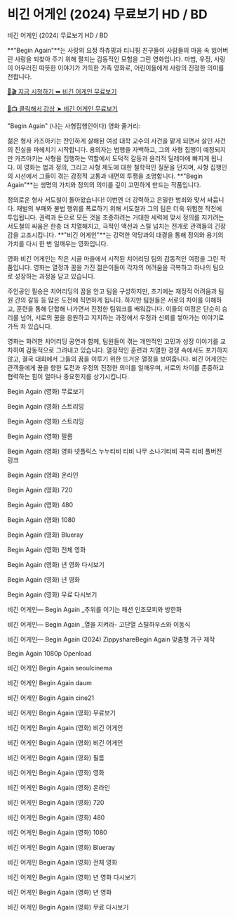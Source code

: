 # 비긴 어게인 (2024) 무료보기 HD / BD
비긴 어게인 (2024) 무료보기 HD / BD

**"Begin Again"**는 사랑의 요정 하츄핑과 티니핑 친구들이 사람들의 마음 속 잃어버린 사랑을 되찾아 주기 위해 펼치는 감동적인 모험을 그린 영화입니다. 마법, 우정, 사랑이 어우러진 따뜻한 이야기가 가득한 가족 영화로, 어린이들에게 사랑의 진정한 의미를 전합니다.

[🔗🎬 지금 시청하기 ➥ 비긴 어게인 무료보기](https://t.co/1PfmHEJt5q)

[🎥📺 클릭해서 감상 ➤ 비긴 어게인 무료보기](https://t.co/1PfmHEJt5q)

"Begin Again" (나는 사형집행인이다) 영화 줄거리:

젊은 형사 카즈아키는 잔인하게 살해된 여성 대학 교수의 사건을 맡게 되면서 살인 사건의 진실을 파헤치기 시작합니다. 용의자는 범행을 자백하고, 그의 사형 집행이 예정되지만 카즈아키는 사형을 집행하는 역할에서 도덕적 갈등과 윤리적 딜레마에 빠지게 됩니다. 이 영화는 법과 정의, 그리고 사형 제도에 대한 철학적인 질문을 던지며, 사형 집행인의 시선에서 그들이 겪는 감정적 고통과 내면의 투쟁을 조명합니다. **"Begin Again"**는 생명의 가치와 정의의 의미를 깊이 고민하게 만드는 작품입니다.

정의로운 형사 서도철이 돌아왔습니다! 이번엔 더 강력하고 은밀한 범죄와 맞서 싸웁니다. 재벌의 부패와 불법 행위를 폭로하기 위해 서도철과 그의 팀은 더욱 위험한 작전에 투입됩니다. 권력과 돈으로 모든 것을 조종하려는 거대한 세력에 맞서 정의를 지키려는 서도철의 싸움은 한층 더 치열해지고, 극적인 액션과 스릴 넘치는 전개로 관객들의 긴장감을 고조시킵니다. **"비긴 어게인"**는 강력한 악당과의 대결을 통해 정의와 용기의 가치를 다시 한 번 일깨우는 영화입니다.

영화 비긴 어게인는 작은 시골 마을에서 시작된 치어리딩 팀의 감동적인 여정을 그린 작품입니다. 영화는 열정과 꿈을 가진 젊은이들이 각자의 어려움을 극복하고 하나의 팀으로 성장하는 과정을 담고 있습니다.

주인공인 필승은 치어리딩의 꿈을 안고 팀을 구성하지만, 초기에는 재정적 어려움과 팀원 간의 갈등 등 많은 도전에 직면하게 됩니다. 하지만 팀원들은 서로의 차이를 이해하고, 훈련을 통해 단합해 나가면서 진정한 팀워크를 배워갑니다. 이들의 여정은 단순히 승리를 넘어, 서로의 꿈을 응원하고 지지하는 과정에서 우정과 신뢰를 쌓아가는 이야기로 가득 차 있습니다.

영화는 화려한 치어리딩 공연과 함께, 팀원들이 겪는 개인적인 고민과 성장 이야기를 교차하여 감동적으로 그려내고 있습니다. 열정적인 훈련과 치열한 경쟁 속에서도 포기하지 않고, 결국 대회에서 그들의 꿈을 이루기 위한 뜨거운 열정을 보여줍니다. 비긴 어게인는 관객들에게 꿈을 향한 도전과 우정의 진정한 의미를 일깨우며, 서로의 차이를 존중하고 협력하는 힘이 얼마나 중요한지를 상기시킵니다.

Begin Again (영화) 무료보기

Begin Again (영화) 스트리밍

Begin Again (영화) 스트리밍

Begin Again (영화) 필름

Begin Again (영화) 영화 넷플릭스 누누티비 티비 나무 소나기티비 콕콕 티비 풀버전 링크

Begin Again (영화) 온라인

Begin Again (영화) 720

Begin Again (영화) 480

Begin Again (영화) 1080

Begin Again (영화) Blueray

Begin Again (영화) 전체 영화

Begin Again (영화) 년 영화 다시보기

Begin Again (영화) 년 영화

Begin Again (영화) 무료 다시보기

비긴 어게인— Begin Again _추위를 이기는 패션 인조모피와 방한화

비긴 어게인— Begin Again _열을 지켜라- 고단열 스틸하우스와 이동식

비긴 어게인— Begin Again (2024) ZippyshareBegin Again 맞춤형 가구 제작

Begin Again 1080p Openload

비긴 어게인 Begin Again seoulcinema

비긴 어게인 Begin Again daum

비긴 어게인 Begin Again cine21

비긴 어게인 Begin Again (영화) 무료보기

비긴 어게인 Begin Again (영화) 비긴 어게인

비긴 어게인 Begin Again (영화) 비긴 어게인

비긴 어게인 Begin Again (영화) 필름

비긴 어게인 Begin Again (영화) 영화

비긴 어게인 Begin Again (영화) 온라인

비긴 어게인 Begin Again (영화) 720

비긴 어게인 Begin Again (영화) 480

비긴 어게인 Begin Again (영화) 1080

비긴 어게인 Begin Again (영화) Blueray

비긴 어게인 Begin Again (영화) 전체 영화

비긴 어게인 Begin Again (영화) 년 영화 다시보기

비긴 어게인 Begin Again (영화) 년 영화

비긴 어게인 Begin Again (영화) 무료 다시보기

